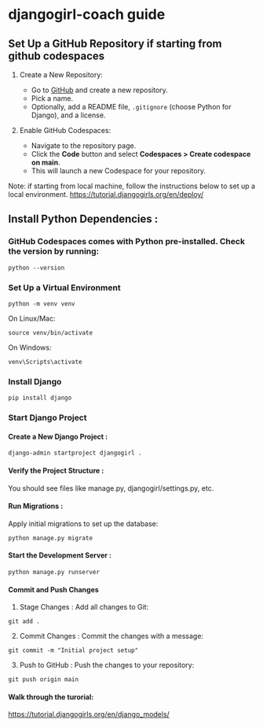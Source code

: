 # djangogirl-coach guide

## Set Up a GitHub Repository if starting from github codespaces
1. Create a New Repository:
   - Go to [GitHub](https://github.com) and create a new repository.
   - Pick a name.
   - Optionally, add a README file, `.gitignore` (choose Python for Django), and a license.

2. Enable GitHub Codespaces:
   - Navigate to the repository page.
   - Click the **Code** button and select **Codespaces > Create codespace on main**.
   - This will launch a new Codespace for your repository.

Note: if starting from local machine, follow the instructions below to set up a local environment.
https://tutorial.djangogirls.org/en/deploy/ 


## Install Python Dependencies :
### GitHub Codespaces comes with Python pre-installed. Check the version by running:
```
python --version
```

### Set Up a Virtual Environment
```
python -m venv venv
```

On Linux/Mac:
```
source venv/bin/activate
```

On Windows:
```
venv\Scripts\activate
```

### Install Django 
```
pip install django
```

### Start Django Project
#### Create a New Django Project :
```
django-admin startproject djangogirl .
```

#### Verify the Project Structure :
You should see files like manage.py, djangogirl/settings.py, etc.

#### Run Migrations :
Apply initial migrations to set up the database:
```
python manage.py migrate
```

#### Start the Development Server :
```
python manage.py runserver
```

#### Commit and Push Changes
1. Stage Changes :
Add all changes to Git:
```
git add .
```
2. Commit Changes :
Commit the changes with a message:
```
git commit -m "Initial project setup"
```
3. Push to GitHub :
Push the changes to your repository:
```
git push origin main
```

#### Walk through the turorial: 
https://tutorial.djangogirls.org/en/django_models/

